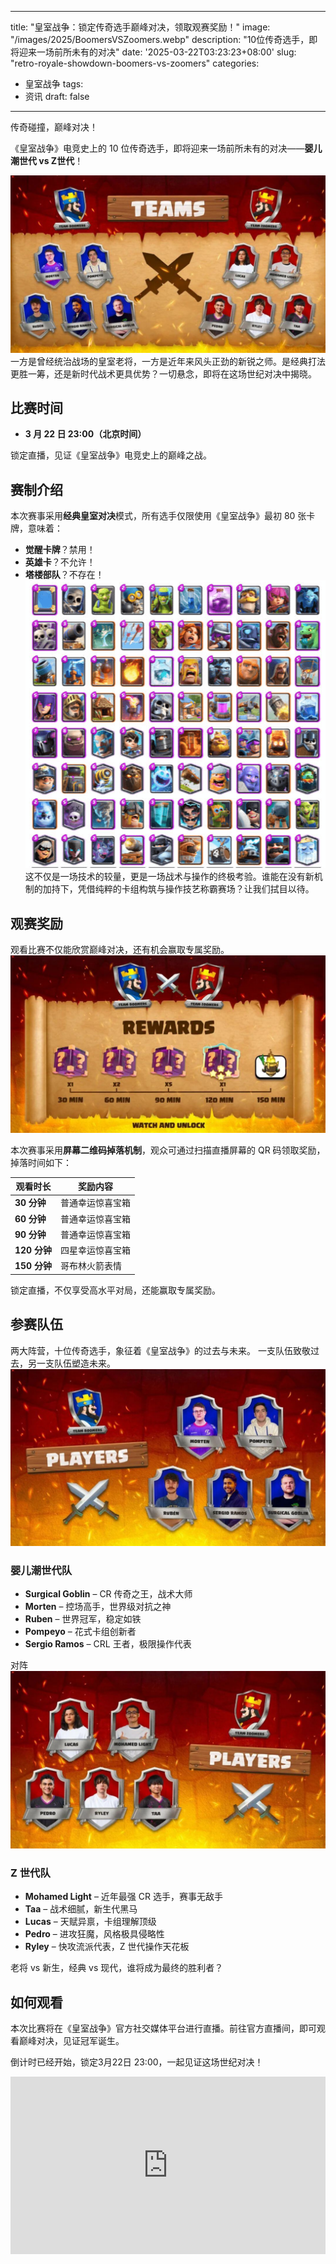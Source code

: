 
---
title: "皇室战争：锁定传奇选手巅峰对决，领取观赛奖励！"
image: "/images/2025/BoomersVSZoomers.webp"
description: "10位传奇选手，即将迎来一场前所未有的对决"
date: '2025-03-22T03:23:23+08:00'
slug: "retro-royale-showdown-boomers-vs-zoomers"
categories:
  - 皇室战争
tags:
  - 资讯
draft: false
---

传奇碰撞，巅峰对决！  

《皇室战争》电竞史上的 10 位传奇选手，即将迎来一场前所未有的对决——**婴儿潮世代 vs Z世代**！  
  
![](80df3f7969106d180661cbfc2589657f.jpeg)  
一方是曾经统治战场的皇室老将，一方是近年来风头正劲的新锐之师。是经典打法更胜一筹，还是新时代战术更具优势？一切悬念，即将在这场世纪对决中揭晓。  


## 比赛时间
- **3 月 22 日 23:00（北京时间）**

锁定直播，见证《皇室战争》电竞史上的巅峰之战。  



## 赛制介绍
本次赛事采用**经典皇室对决**模式，所有选手仅限使用《皇室战争》最初 80 张卡牌，意味着：  
- **觉醒卡牌**？禁用！  
- **英雄卡**？不允许！  
- **塔楼部队**？不存在！  
![](29f3eb44f78fc5c4ee28f8309c369994.png) 
这不仅是一场技术的较量，更是一场战术与操作的终极考验。谁能在没有新机制的加持下，凭借纯粹的卡组构筑与操作技艺称霸赛场？让我们拭目以待。  



## 观赛奖励
观看比赛不仅能欣赏巅峰对决，还有机会赢取专属奖励。  
![](534dcd7a955a8ffb5be38236f2e2307a.jpeg) 

本次赛事采用**屏幕二维码掉落机制**，观众可通过扫描直播屏幕的 QR 码领取奖励，掉落时间如下：  

| 观看时长 | 奖励内容 |
|------------|------------|
| **30 分钟** | 普通幸运惊喜宝箱 |
| **60 分钟** | 普通幸运惊喜宝箱 |
| **90 分钟** | 普通幸运惊喜宝箱|
| **120 分钟** | 四星幸运惊喜宝箱 |
| **150 分钟** | 哥布林火箭表情 |

锁定直播，不仅享受高水平对局，还能赢取专属奖励。  

<div style="width: 100%; text-align: center;">
    <script async src="https://pagead2.googlesyndication.com/pagead/js/adsbygoogle.js?client=ca-pub-6805938250941375"
      crossorigin="anonymous"></script>
    <!-- footer广告 -->
    <ins class="adsbygoogle"
      style="display:block"
      data-ad-client="ca-pub-6805938250941375"
      data-ad-slot="6009517339"
      data-ad-format="auto"
      data-full-width-responsive="true"></ins>
    <script>
      (adsbygoogle = window.adsbygoogle || []).push({});
    </script>
  </div>



## 参赛队伍
两大阵营，十位传奇选手，象征着《皇室战争》的过去与未来。  一支队伍致敬过去，另一支队伍塑造未来。
![](096e710e92c055e346bac36fb556da0d.jpeg)  

### **婴儿潮世代队**
- **Surgical Goblin** – CR 传奇之王，战术大师  
- **Morten** – 控场高手，世界级对抗之神  
- **Ruben** – 世界冠军，稳定如铁  
- **Pompeyo** – 花式卡组创新者  
- **Sergio Ramos** – CRL 王者，极限操作代表  

对阵  
![](e0e018daf797f9d477157c6cf02bd775.jpeg)  

### **Z 世代队**
- **Mohamed Light** – 近年最强 CR 选手，赛事无敌手  
- **Taa** – 战术细腻，新生代黑马  
- **Lucas** – 天赋异禀，卡组理解顶级  
- **Pedro** – 进攻狂魔，风格极具侵略性  
- **Ryley** – 快攻流派代表，Z 世代操作天花板  

老将 vs 新生，经典 vs 现代，谁将成为最终的胜利者？  


## 如何观看
本次比赛将在《皇室战争》官方社交媒体平台进行直播。前往官方直播间，即可观看巅峰对决，见证冠军诞生。  

倒计时已经开始，锁定3月22日 23:00，一起见证这场世纪对决！  

<div style="width: 100%;">
  <div style="position: relative; width: 100%; padding-bottom: 56.25%; height: 0; overflow: hidden;">

<iframe width="100%" width="100%" height="100%" style="position: absolute; top: 0; left: 0; border: 0;" src="https://www.youtube.com/embed/IQ0wmkyA9u0" title="Boomers vs Zoomers | Creator Showdown" frameborder="0" allow="accelerometer; autoplay; clipboard-write; encrypted-media; gyroscope; picture-in-picture; web-share" referrerpolicy="strict-origin-when-cross-origin" allowfullscreen></iframe>
  </div>
</div>